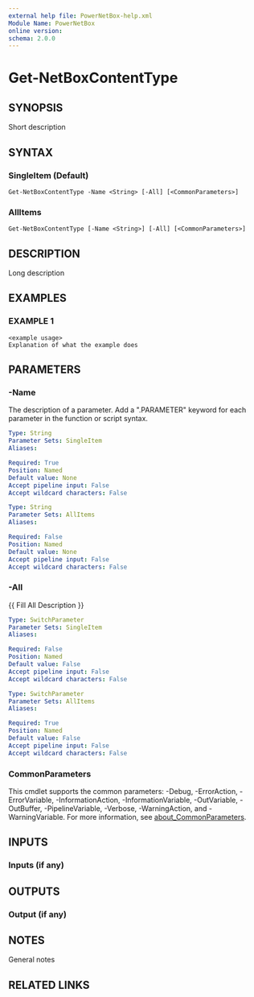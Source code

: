 ```yaml
---
external help file: PowerNetBox-help.xml
Module Name: PowerNetBox
online version:
schema: 2.0.0
---
```


# Get-NetBoxContentType

## SYNOPSIS
Short description

## SYNTAX

### SingleItem (Default)
```
Get-NetBoxContentType -Name <String> [-All] [<CommonParameters>]
```

### AllItems
```
Get-NetBoxContentType [-Name <String>] [-All] [<CommonParameters>]
```

## DESCRIPTION
Long description

## EXAMPLES

### EXAMPLE 1
```
<example usage>
Explanation of what the example does
```

## PARAMETERS

### -Name
The description of a parameter.
Add a ".PARAMETER" keyword for each parameter in the function or script syntax.

```yaml
Type: String
Parameter Sets: SingleItem
Aliases:

Required: True
Position: Named
Default value: None
Accept pipeline input: False
Accept wildcard characters: False
```

```yaml
Type: String
Parameter Sets: AllItems
Aliases:

Required: False
Position: Named
Default value: None
Accept pipeline input: False
Accept wildcard characters: False
```

### -All
{{ Fill All Description }}

```yaml
Type: SwitchParameter
Parameter Sets: SingleItem
Aliases:

Required: False
Position: Named
Default value: False
Accept pipeline input: False
Accept wildcard characters: False
```

```yaml
Type: SwitchParameter
Parameter Sets: AllItems
Aliases:

Required: True
Position: Named
Default value: False
Accept pipeline input: False
Accept wildcard characters: False
```

### CommonParameters
This cmdlet supports the common parameters: -Debug, -ErrorAction, -ErrorVariable, -InformationAction, -InformationVariable, -OutVariable, -OutBuffer, -PipelineVariable, -Verbose, -WarningAction, and -WarningVariable. For more information, see [about_CommonParameters](http://go.microsoft.com/fwlink/?LinkID=113216).

## INPUTS

### Inputs (if any)
## OUTPUTS

### Output (if any)
## NOTES
General notes

## RELATED LINKS
